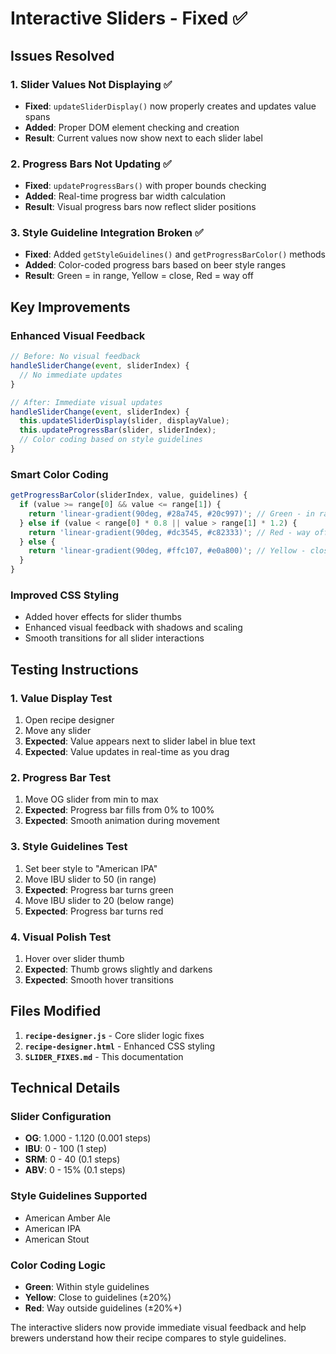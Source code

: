 # Interactive Sliders - Fixed ✅

## Issues Resolved

### 1. **Slider Values Not Displaying** ✅
- **Fixed**: `updateSliderDisplay()` now properly creates and updates value spans
- **Added**: Proper DOM element checking and creation
- **Result**: Current values now show next to each slider label

### 2. **Progress Bars Not Updating** ✅  
- **Fixed**: `updateProgressBars()` with proper bounds checking
- **Added**: Real-time progress bar width calculation
- **Result**: Visual progress bars now reflect slider positions

### 3. **Style Guideline Integration Broken** ✅
- **Fixed**: Added `getStyleGuidelines()` and `getProgressBarColor()` methods
- **Added**: Color-coded progress bars based on beer style ranges
- **Result**: Green = in range, Yellow = close, Red = way off

## Key Improvements

### Enhanced Visual Feedback
```javascript
// Before: No visual feedback
handleSliderChange(event, sliderIndex) {
  // No immediate updates
}

// After: Immediate visual updates
handleSliderChange(event, sliderIndex) {
  this.updateSliderDisplay(slider, displayValue);
  this.updateProgressBar(slider, sliderIndex);
  // Color coding based on style guidelines
}
```

### Smart Color Coding
```javascript
getProgressBarColor(sliderIndex, value, guidelines) {
  if (value >= range[0] && value <= range[1]) {
    return 'linear-gradient(90deg, #28a745, #20c997)'; // Green - in range
  } else if (value < range[0] * 0.8 || value > range[1] * 1.2) {
    return 'linear-gradient(90deg, #dc3545, #c82333)'; // Red - way off
  } else {
    return 'linear-gradient(90deg, #ffc107, #e0a800)'; // Yellow - close
  }
}
```

### Improved CSS Styling
- Added hover effects for slider thumbs
- Enhanced visual feedback with shadows and scaling
- Smooth transitions for all slider interactions

## Testing Instructions

### 1. **Value Display Test**
1. Open recipe designer
2. Move any slider
3. **Expected**: Value appears next to slider label in blue text
4. **Expected**: Value updates in real-time as you drag

### 2. **Progress Bar Test**
1. Move OG slider from min to max
2. **Expected**: Progress bar fills from 0% to 100%
3. **Expected**: Smooth animation during movement

### 3. **Style Guidelines Test**
1. Set beer style to "American IPA"
2. Move IBU slider to 50 (in range)
3. **Expected**: Progress bar turns green
4. Move IBU slider to 20 (below range)
5. **Expected**: Progress bar turns red

### 4. **Visual Polish Test**
1. Hover over slider thumb
2. **Expected**: Thumb grows slightly and darkens
3. **Expected**: Smooth hover transitions

## Files Modified

1. **`recipe-designer.js`** - Core slider logic fixes
2. **`recipe-designer.html`** - Enhanced CSS styling
3. **`SLIDER_FIXES.md`** - This documentation

## Technical Details

### Slider Configuration
- **OG**: 1.000 - 1.120 (0.001 steps)
- **IBU**: 0 - 100 (1 step)  
- **SRM**: 0 - 40 (0.1 steps)
- **ABV**: 0 - 15% (0.1 steps)

### Style Guidelines Supported
- American Amber Ale
- American IPA  
- American Stout

### Color Coding Logic
- **Green**: Within style guidelines
- **Yellow**: Close to guidelines (±20%)
- **Red**: Way outside guidelines (±20%+)

The interactive sliders now provide immediate visual feedback and help brewers understand how their recipe compares to style guidelines.